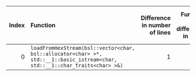 |   Index | Function                                                                                                                     |   Difference in number of lines |   Function size difference in bytes | Disassembly                                                |   Number of lines in `assume` build |   Number of bytes in `assume` build |   Number of lines in `none` build |   Number of bytes in `none` build |
|--------:|:-----------------------------------------------------------------------------------------------------------------------------|--------------------------------:|------------------------------------:|:-----------------------------------------------------------|------------------------------------:|------------------------------------:|----------------------------------:|----------------------------------:|
|       0 | `loadFromHexStream(bsl::vector<char, bsl::allocator<char> >*, std::__1::basic_istream<char, std::__1::char_traits<char> >&)` |                               1 |                                   0 | [Assumed](0.assume.s), [Ignored](0.none.s), [Diff](0.diff) |                                  80 |                             4210128 |                                80 |                           4210128 |